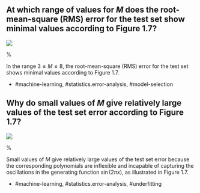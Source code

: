 ## At which range of values for $M$ does the root-mean-square (RMS) error for the test set show minimal values according to Figure 1.7?

![](https://cdn.mathpix.com/cropped/2024_05_18_9b0445fe9c08724522fdg-1.jpg?height=428&width=879&top_left_y=216&top_left_x=779)

%

In the range $3 \leqslant M \leqslant 8$, the root-mean-square (RMS) error for the test set shows minimal values according to Figure 1.7.

- #machine-learning, #statistics.error-analysis, #model-selection

## Why do small values of $M$ give relatively large values of the test set error according to Figure 1.7?

![](https://cdn.mathpix.com/cropped/2024_05_18_9b0445fe9c08724522fdg-1.jpg?height=428&width=879&top_left_y=216&top_left_x=779)

%

Small values of $M$ give relatively large values of the test set error because the corresponding polynomials are inflexible and incapable of capturing the oscillations in the generating function $\sin(2 \pi x)$, as illustrated in Figure 1.7.

- #machine-learning, #statistics.error-analysis, #underfitting